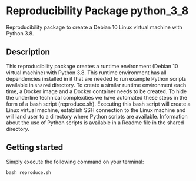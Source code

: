 # Reproducibility Package python_3_8

Reproducibility package to create a Debian 10 Linux virtual machine with Python 3.8.

## Description

This reproducibility package creates a runtime environment (Debian 10 virtual machine) with Python 3.8. This runtime environment has all dependencies installed in it that are needed to run example Python scripts available in `shared` directory.
To create a similar runtime environment each time, a Docker image and a Docker container needs to be created. To hide the underline technical complexities we have automated these steps in the form of a bash script (reproduce.sh). 
Executing this bash script will create a Linux virtual machine, establish SSH connection to the Linux machine and will land user to a directory where Python scripts are available. Information about the use of Python scripts is available in a Readme file in the shared directory.



## Getting started

Simply execute the following command on your terminal: 


```
bash reproduce.sh
```
